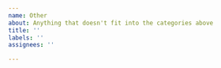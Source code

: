 ```yaml
---
name: Other
about: Anything that doesn't fit into the categories above
title: ''
labels: ''
assignees: ''

---
```


<!--
Is your issue related to a specific project?
Please include all relevant links to cdn.jsdelivr.net/npm/GitHub and your relation to the project (maintainer/user).
-->

